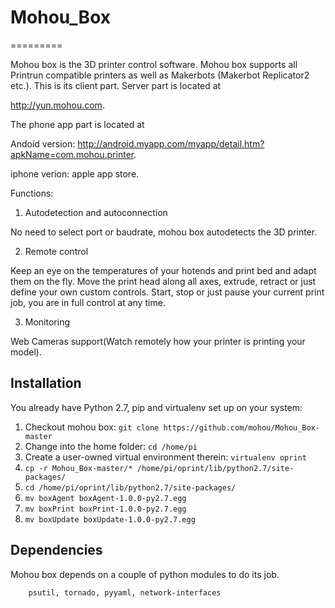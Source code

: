 # Mohou_Box
=========

Mohou box is the 3D printer control software. Mohou box supports all Printrun compatible printers as well as Makerbots (Makerbot Replicator2 etc.). This is its client part. Server part is located at 

http://yun.mohou.com.

The phone app part is located at

Andoid version:  http://android.myapp.com/myapp/detail.htm?apkName=com.mohou.printer.

iphone verion:  apple app store.

Functions:

1) Autodetection and autoconnection

No need to select port or baudrate, mohou box autodetects the 3D printer.

2) Remote control

Keep an eye on the temperatures of your hotends and print bed and adapt them on the fly.
Move the print head along all axes, extrude, retract or just define your own custom controls.
Start, stop or just pause your current print job, you are in full control at any time.

3) Monitoring

Web Cameras support(Watch remotely how your printer is printing your model).

Installation
------------
You already have Python 2.7, pip and virtualenv set up on your system:

1. Checkout mohou box: `git clone https://github.com/mohou/Mohou_Box-master`
2. Change into the home folder: `cd /home/pi`
3. Create a user-owned virtual environment therein: `virtualenv oprint`
4. `cp -r Mohou_Box-master/* /home/pi/oprint/lib/python2.7/site-packages/`
5. `cd /home/pi/oprint/lib/python2.7/site-packages/`
6. `mv boxAgent boxAgent-1.0.0-py2.7.egg`
7. `mv boxPrint boxPrint-1.0.0-py2.7.egg`
8. `mv boxUpdate boxUpdate-1.0.0-py2.7.egg`

Dependencies
------------

Mohou box depends on a couple of python modules to do its job. 

        psutil, tornado, pyyaml, network-interfaces



